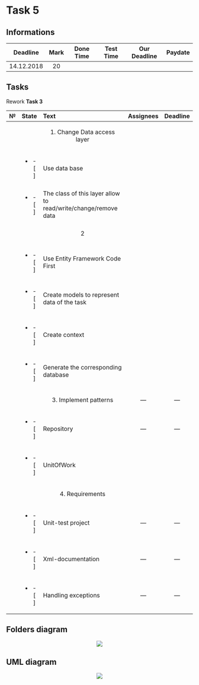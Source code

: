 # Task 5

## Informations

| Deadline |Mark|Done Time |Test Time |Our Deadline|Paydate|
|:--------:|:--:|:--------:|:--------:|:----------:|:-----:|
|14.12.2018| 20 |          |          |            |       |


## Tasks

Rework **Task 3**

|№|          State         |                            Text                                           |   Assignees  |  Deadline  |
|-|:----------------------:|:--------------------------------------------------------------------------|:------------:|:----------:|
| |                        | <p align="center">      1. Change Data access layer</p>                   |              |            |
| |<ul><li>- [ ] </li></ul>| Use data base                                                             |              |            |
| |<ul><li>- [ ] </li></ul>| The class of this layer allow to read/write/change/remove data            |              |            |
| |                        | <p align="center">      2      </p>                                       |              |            |
| |<ul><li>- [ ] </li></ul>| Use Entity Framework Code First                                           |              |            |
| |<ul><li>- [ ] </li></ul>| Create models to represent data of the task                               |              |            |
| |<ul><li>- [ ] </li></ul>| Create context                                                            |              |            |
| |<ul><li>- [ ] </li></ul>| Generate the corresponding database                                       |              |            |
| |                        | <p align="center">      3.  Implement patterns  </p>                      |      —       |      —     |
| |<ul><li>- [ ] </li></ul>| Repository                                                                |      —       |      —     |
| |<ul><li>- [ ] </li></ul>| UnitOfWork                                                                |              |            |
| |                        | <p align="center"> 4. Requirements </p>                                   |              |            |
| |<ul><li>- [ ] </li></ul>| Unit-test project                                                         |      —       |      —     |
| |<ul><li>- [ ] </li></ul>| Xml-documentation                                                         |      —       |      —     |
| |<ul><li>- [ ] </li></ul>| Handling exceptions                                                       |      —       |      —     |

## Folders diagram

<p align="center">
  <img src="/Images/Task5/files.png">
</p>

## UML diagram

<p align="center">
  <img src="/Images/Task5/uml.png">
</p>
 
